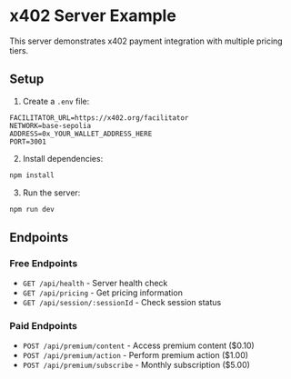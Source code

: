 # x402 Server Example

This server demonstrates x402 payment integration with multiple pricing tiers.

## Setup

1. Create a `.env` file:
```env
FACILITATOR_URL=https://x402.org/facilitator
NETWORK=base-sepolia
ADDRESS=0x_YOUR_WALLET_ADDRESS_HERE
PORT=3001
```

2. Install dependencies:
```bash
npm install
```

3. Run the server:
```bash
npm run dev
```

## Endpoints

### Free Endpoints
- `GET /api/health` - Server health check
- `GET /api/pricing` - Get pricing information
- `GET /api/session/:sessionId` - Check session status

### Paid Endpoints
- `POST /api/premium/content` - Access premium content ($0.10)
- `POST /api/premium/action` - Perform premium action ($1.00)
- `POST /api/premium/subscribe` - Monthly subscription ($5.00) 